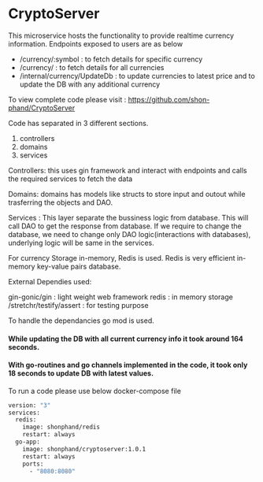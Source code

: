 # CryptoServer

This microservice hosts the functionality to provide realtime currency information. 
Endpoints exposed to users are as below

- /currency/:symbol           : to fetch details for specific currency
- /currency/                  : to fetch details for all currencies
- /internal/currency/UpdateDb : to update currencies to latest price and to update the DB with any additional currency

To view complete code please visit : https://github.com/shon-phand/CryptoServer 

Code has separated in 3 different sections.
1) controllers
2) domains
2) services

Controllers: this uses gin framework and interact with endpoints and calls the required services to fetch the data

Domains: domains has models like structs to store input and outout while trasferring the objects and DAO.

Services : This layer separate the bussiness logic from database. This will call DAO to get the response from database.
If we require to change the database, we need to change only DAO logic(interactions with databases), underlying logic will be same in the services.



For currency Storage in-memory, Redis is used. 
Redis is very efficient in-memory  key-value pairs database.

External Dependies used:

gin-gonic/gin  : light weight web framework
redis          : in memory storage
/stretchr/testify/assert : for testing purpose

To handle the dependancies go mod is used. 

#### While updating the DB with all current currency info it took around 164 seconds.
#### With go-routines and go channels implemented in the code, it took only 18 seconds to update DB with latest values.





To run a code please use below docker-compose file
```sh
version: "3"
services:
  redis:
    image: shonphand/redis
    restart: always
  go-app:
    image: shonphand/cryptoserver:1.0.1
    restart: always
    ports:
      - "8080:8080"
      
```





